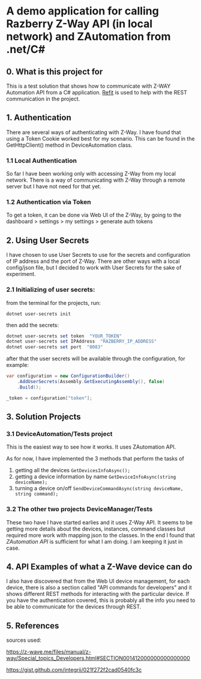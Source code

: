 # A demo application for calling Razberry Z-Way API (in local network)  and ZAutomation from .net/C#

## 0. What is this project for

This is a test solution that shows how to communicate with Z-WAY Automation API from a C# application. [Refit](https://github.com/reactiveui/refit) is used to help with the REST communication in the project.

## 1. Authentication

There are several ways of authenticating with Z-Way. I have found that using a Token Cookie worked best for my scenario. This can be found in the GetHttpClient() method in DeviceAutomation class.

### 1.1 Local Authentication

So far I have been working only with accessing Z-Way from my local network. There is a way of communicating with Z-Way through a remote server but I have not need for that yet.


### 1.2 Authentication via Token

To get a token, it can be done via Web UI of the Z-Way, by going to the dashboard > settings > my settings > generate auth tokens

## 2. Using User Secrets

I have chosen to use User Secrets to use for the secrets and configuration of IP address and the port of Z-Way. There are other ways with a local config/json file, but I decided to work with User Secrets for the sake of experiment.

### 2.1 Initializing of user secrets:

from the terminal for the projects, run:

`dotnet user-secrets init`

then add the secrets:
```powershell
dotnet user-secrets set token  "YOUR_TOKEN"
dotnet user-secrets set IPAddress  "RAZBERRY_IP_ADDRESS"
dotnet user-secrets set port  "8083"
```

after that the user secrets will be available through the  configuration, for example:
```c#
var configuration = new ConfigurationBuilder()
    .AddUserSecrets(Assembly.GetExecutingAssembly(), false)
    .Build();

_token = configuration["token"];
```

## 3. Solution Projects

### 3.1 DeviceAutomation/Tests project 

This is the easiest way to see how it works. It uses ZAutomation API.

As for now, I have implemented the 3 methods that perform the tasks of

1. getting all the devices `GetDevicesInfoAsync();`
2. getting a device information by name `GetDeviceInfoAsync(string deviceName);`
3. turning a device on/off `SendDeviceCommandAsync(string deviceName, string command);`

### 3.2 The other two projects DeviceManager/Tests 

These two have I have started earlies and it uses Z-Way API. It seems to be getting more details about the devices, instances, command classes but required more work with mapping json to the classes. In the end I found that *ZAutomation API* is sufficient for what I am doing. I am keeping it just in case.

## 4. API Examples of what a Z-Wave device can do

I also have discovered that from the Web UI device management, for each device, there is also a section called "API commands for developers" and it shows different REST methods for interacting with the particular device. If you have the authentication covered, this is probably all the info you need to be able to communicate for the devices through REST.

## 5. References

sources used:

https://z-wave.me/files/manual/z-way/Special_topics_Developers.html#SECTION001412000000000000000

https://gist.github.com/integrii/021f272f2cad0540fc3c
